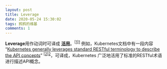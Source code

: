 ```yaml
---
layout: post
title: Leverage
date: 2020-05-24 15:30:02
tags: 鸦鸦的维基
comments: 1
---
```


**Leverage**用作动词时可译成 **<u>活用</u>**。<sup>[[1]][1]</sup> 例如，Kubernetes文档中有一段内容 “<u>Kubernetes generally leverages standard RESTful terminology to describe the API concepts</u>” <sup>[[2]][2]</sup>，可译成，Kubernetes 广泛地活用了标准的RESTful术语进行描述API概念。

[1]: https://eow.alc.co.jp/search?q=leverage	"leverage - 英辞郎 "
[2]: https://kubernetes.io/docs/reference/using-api/api-concepts/	"Kubernetes API Concepts"
